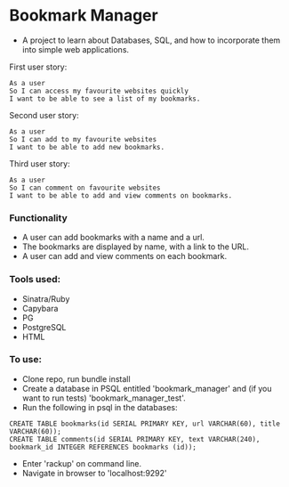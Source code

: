 # Bookmark Manager

- A project to learn about Databases, SQL, and how to incorporate them into simple web applications. 


First user story: 

```
As a user
So I can access my favourite websites quickly
I want to be able to see a list of my bookmarks.
```

Second user story:

```
As a user 
So I can add to my favourite websites
I want to be able to add new bookmarks.
```

Third user story:

```
As a user 
So I can comment on favourite websites
I want to be able to add and view comments on bookmarks.
```
### Functionality
- A user can add bookmarks with a name and a url.
- The bookmarks are displayed by name, with a link to the URL.
- A user can add and view comments on each bookmark.

### Tools used:
- Sinatra/Ruby
- Capybara
- PG
- PostgreSQL
- HTML

### To use: 
- Clone repo, run bundle install 
- Create a database in PSQL entitled 'bookmark_manager' and (if you want to run tests) 'bookmark_manager_test'.
- Run the following in psql in the databases:

```
CREATE TABLE bookmarks(id SERIAL PRIMARY KEY, url VARCHAR(60), title VARCHAR(60));
CREATE TABLE comments(id SERIAL PRIMARY KEY, text VARCHAR(240), bookmark_id INTEGER REFERENCES bookmarks (id));
```

- Enter 'rackup' on command line.
- Navigate in browser to 'localhost:9292'
